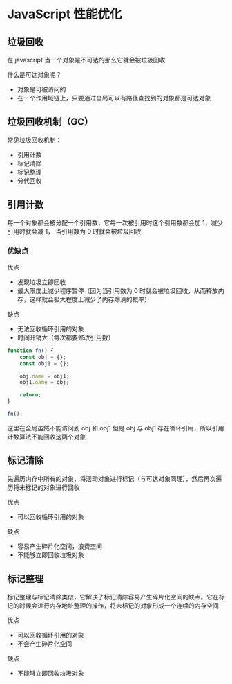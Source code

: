 # JavaScript 性能优化

## 垃圾回收

在 javascript 当一个对象是不可达的那么它就会被垃圾回收

什么是可达对象呢？

- 对象是可被访问的
- 在一个作用域链上，只要通过全局可以有路径查找到的对象都是可达对象

## 垃圾回收机制（GC）

常见垃圾回收机制：

- 引用计数
- 标记清除
- 标记整理
- 分代回收

## 引用计数

每一个对象都会被分配一个引用数，它每一次被引用时这个引用数都会加 1，减少引用时就会减 1， 当引用数为 0 时就会被垃圾回收

### 优缺点

优点

- 发现垃圾立即回收
- 最大限度上减少程序暂停（因为当引用数为 0 时就会被垃圾回收，从而释放内存，这样就会极大程度上减少了内存爆满的概率）

缺点

- 无法回收循环引用的对象
- 时间开销大（每次都要修改引用数）

```js
function fn() {
	const obj = {};
	const obj1 = {};

	obj.name = obj1;
	obj1.name = obj;

	return;
}

fn();
```

这里在全局虽然不能访问到 obj 和 obj1 但是 obj 与 obj1 存在循环引用，所以引用计数算法不能回收这两个对象

## 标记清除

先遍历内存中所有的对象，将活动对象进行标记（与可达对象同理），然后再次遍历将未标记的对象进行回收

优点

- 可以回收循环引用的对象

缺点

- 容易产生碎片化空间，浪费空间
- 不能够立即回收垃圾对象

## 标记整理

标记整理与标记清除类似，它解决了标记清除容易产生碎片化空间的缺点。它在标记的时候会进行内存地址整理的操作，将未标记的对象形成一个连续的内存空间

优点

- 可以回收循环引用的对象
- 不会产生碎片化空间

缺点

- 不能够立即回收垃圾对象
